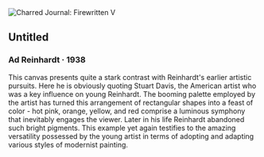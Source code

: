 <div class="artwork-of-the-day">
  <div class="container">
    <div class="img-wrapper">
      <img
        src="https://uploads5.wikiart.org/images/ad-reinhardt/untitled-1938.jpg"
        alt="Charred Journal: Firewritten V" />
    </div>
    <div class="artwork-detail">
      <div class="artwork-origin"> 
        <h2 class="artwork-name">Untitled</h2>
        <h3 class="artist">
          Ad Reinhardt
                    ·  1938
        </h3>
      </div>
      <p class="description">
        <span class="artwork-description-text ng-binding" ng-bind-html="viewModel.ArtworkOfTheDay.Description | unsafe">This canvas presents quite a stark contrast with Reinhardt's earlier artistic pursuits. Here he is obviously quoting Stuart Davis, the American artist who was a key influence on young Reinhardt. The booming palette employed by the artist has turned this arrangement of rectangular shapes into a feast of color - hot pink, orange, yellow, and red comprise a luminous symphony that inevitably engages the viewer. Later in his life Reinhardt abandoned such bright pigments. This example yet again testifies to the amazing versatility possessed by the young artist in terms of adopting and adapting various styles of modernist painting.
<br></span>
                        <div class="text-shadow-container" ng-show="showShadow" style=""></div>
      </p>
    </div>
  </div>

</div>
